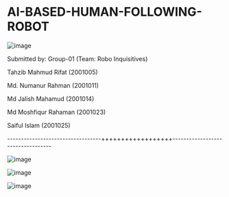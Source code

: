 # AI-BASED-HUMAN-FOLLOWING-ROBOT

![image](https://github.com/Rifat87/AI-BASED-HUMAN-FOLLOWING-ROBOT/assets/102798983/afc68005-c740-4378-92da-48da00755baa)


Submitted by:
Group-01 (Team: Robo Inquisitives)

Tahzib Mahmud Rifat (2001005) 

Md. Numanur Rahman (2001011) 

Md Jalish Mahamud (2001014)

Md Moshfiqur Rahaman (2001023)

Saiful Islam (2001025)

----------------------------------++++++++++++++++++----------------------------------


![image](https://github.com/Rifat87/AI-BASED-HUMAN-FOLLOWING-ROBOT/assets/102798983/e90ba9d8-15e7-402e-95ec-e0b5fcf4b470)

![image](https://github.com/Rifat87/AI-BASED-HUMAN-FOLLOWING-ROBOT/assets/102798983/39b3bd43-b3a1-43af-aaa1-bdbd858a5a65)


![image](https://github.com/Rifat87/AI-BASED-HUMAN-FOLLOWING-ROBOT/assets/102798983/bbd8ee5f-acec-4481-bdda-fb5e12da9fa9)




